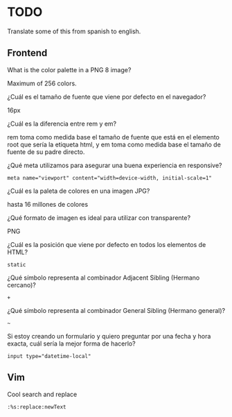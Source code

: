 # TODO

Translate some of this from spanish to english.

## Frontend

What is the color palette in a PNG 8 image?

Maximum of 256 colors.

¿Cuál es el tamaño de fuente que viene por defecto en el navegador?

16px

¿Cuál es la diferencia entre rem y em?

rem toma como medida base el tamaño de fuente que está en el elemento root que sería la etiqueta html, y em toma como medida base el tamaño de fuente de su padre directo.

¿Qué meta utilizamos para asegurar una buena experiencia en responsive?

`meta name="viewport" content="width=device-width, initial-scale=1"`

¿Cuál es la paleta de colores en una imagen JPG?

hasta 16 millones de colores

¿Qué formato de imagen es ideal para utilizar con transparente?

PNG

¿Cuál es la posición que viene por defecto en todos los elementos de HTML?

`static`

¿Qué símbolo representa al combinador Adjacent Sibling (Hermano cercano)?

`+`

¿Qué símbolo representa al combinador General Sibling (Hermano general)?

`~`

Si estoy creando un formulario y quiero preguntar por una fecha y hora exacta, cuál sería la mejor forma de hacerlo?

`input type="datetime-local"`

## Vim

Cool search and replace

`:%s:replace:newText`


